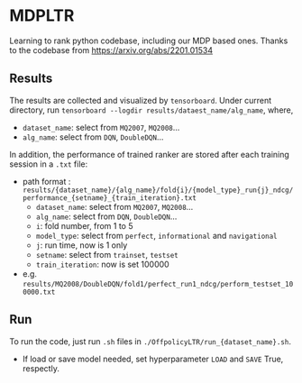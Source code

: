 # MDPLTR

Learning to rank python codebase, including our MDP based ones. Thanks to the codebase from https://arxiv.org/abs/2201.01534

## Results

The results are collected and visualized by `tensorboard`. Under current directory, run `tensorboard --logdir results/dataest_name/alg_name`, where,

- `dataset_name`: select from `MQ2007`, `MQ2008`...
- `alg_name`: select from `DQN`, `DoubleDQN`...

In addition, the performance of trained ranker are stored after each training session in a `.txt` file: 

- path format : `results/{dataset_name}/{alg_name}/fold{i}/{model_type}_run{j}_ndcg/performance_{setname}_{train_iteration}.txt`
  - `dataset_name`: select from `MQ2007`, `MQ2008`...
  - `alg_name`: select from `DQN`, `DoubleDQN`...
  - `i`: fold number, from 1 to 5
  - `model_type`: select from `perfect`, `informational` and `navigational`
  - `j`: run time, now is 1 only
  - `setname`: select from `trainset`, `testset`
  - `train_iteration`: now is set 100000
- e.g. `results/MQ2008/DoubleDQN/fold1/perfect_run1_ndcg/perform_testset_100000.txt`

## Run

To run the code, just run `.sh` files in `./OffpolicyLTR/run_{dataset_name}.sh`. 

- If load or save model needed, set hyperparameter `LOAD` and `SAVE` True, respectly.
